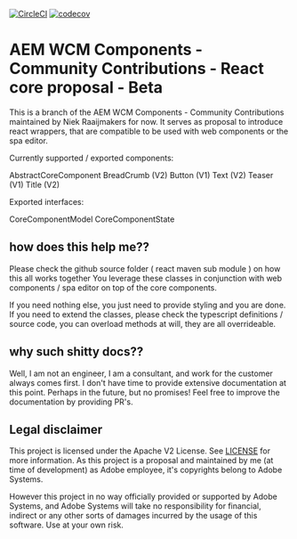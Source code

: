 [![CircleCI](https://circleci.com/gh/adobe/aem-contrib-wcm-components.svg?style=svg)](https://circleci.com/gh/adobe/aem-contrib-wcm-components) [![codecov](https://codecov.io/gh/adobe/aem-contrib-wcm-components/branch/master/graph/badge.svg)](https://codecov.io/gh/adobe/aem-contrib-wcm-components)


# AEM WCM Components - Community Contributions - React core proposal - Beta

This is a branch of the AEM WCM Components - Community Contributions maintained by Niek Raaijmakers for now.
It serves as proposal to introduce react wrappers, that are compatible to be used with web components or the spa editor.

Currently supported / exported components:

AbstractCoreComponent
BreadCrumb (V2)
Button (V1)
Text (V2)
Teaser (V1)
Title (V2)

Exported interfaces:

CoreComponentModel
CoreComponentState

## how does this help me??

Please check the github source folder ( react maven sub module ) on how this all works together
You leverage these classes in conjunction with web components / spa editor on top of the core components.

If you need nothing else, you just need to provide styling and you are done.
If you  need to extend the classes, please check the typescript definitions / source code, you can overload methods at will, they are all overrideable. 

## why such shitty docs??

Well, I am not an engineer, I am a consultant, and work for the customer always comes first.
I don't have time to provide extensive documentation at this point.
Perhaps in the future, but no promises! Feel free to improve the documentation by providing PR's.

## Legal disclaimer

This project is licensed under the Apache V2 License. See [LICENSE](LICENSE) for more information.
As this project is a proposal and maintained by me (at time of development) as Adobe employee, it's copyrights belong to Adobe Systems. 

However this project in no way officially provided or supported by Adobe Systems, and Adobe Systems will take no responsibility for financial, 
indirect or any other sorts of damages incurred by the usage of this software. Use at your own risk.


